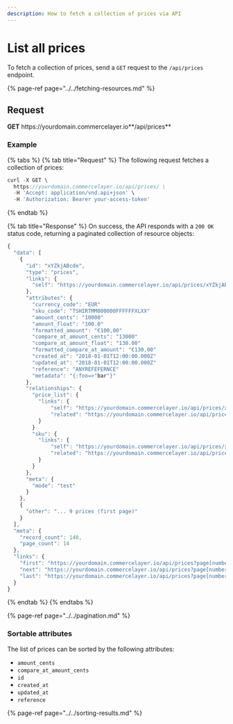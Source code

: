 ```yaml
---
description: How to fetch a collection of prices via API
---
```


# List all prices

To fetch a collection of prices, send a `GET` request to the `/api/prices` endpoint.

{% page-ref page="../../fetching-resources.md" %}

## Request

**GET** https://<i></i>yourdomain.commercelayer.io**/api/prices**

### **Example**

{% tabs %}
{% tab title="Request" %}
The following request fetches a collection of prices:

```javascript
curl -X GET \
  https://yourdomain.commercelayer.io/api/prices/ \
  -H 'Accept: application/vnd.api+json' \
  -H 'Authorization: Bearer your-access-token'
```
{% endtab %}

{% tab title="Response" %}
On success, the API responds with a `200 OK` status code, returning a paginated collection of resource objects:

```javascript
{
  "data": [
    {
      "id": "xYZkjABcde",
      "type": "prices",
      "links": {
        "self": "https://yourdomain.commercelayer.io/api/prices/xYZkjABcde"
      },
      "attributes": {
        "currency_code": "EUR"
        "sku_code": "TSHIRTMM000000FFFFFFXLXX"
        "amount_cents": "10000"
        "amount_float": "100.0"
        "formatted_amount": "€100,00"
        "compare_at_amount_cents": "13000"
        "compare_at_amount_float": "130.00"
        "formatted_compare_at_amount": "€130,00"
        "created_at": "2018-01-01T12:00:00.000Z"
        "updated_at": "2018-01-01T12:00:00.000Z"
        "reference": "ANYREFEFERNCE"
        "metadata": "{:foo=>"bar"}"
      },
      "relationships": {
        "price_list": {
          "links": {
              "self": "https://yourdomain.commercelayer.io/api/prices/xYZkjABcde/relationships/price_list",
              "related": "https://yourdomain.commercelayer.io/api/prices/xYZkjABcde/price_list"
          }
        }
        "sku": {
          "links": {
              "self": "https://yourdomain.commercelayer.io/api/prices/xYZkjABcde/relationships/sku",
              "related": "https://yourdomain.commercelayer.io/api/prices/xYZkjABcde/sku"
          }
        }
      },
      "meta": {
        "mode": "test"
      }
    },
    {
      "other": "... 9 prices (first page)"
    }
  ],
  "meta": {
    "record_count": 140,
    "page_count": 14
  },
  "links": {
    "first": "https://yourdomain.commercelayer.io/api/prices?page[number]=1&page[size]=10",
    "next": "https://yourdomain.commercelayer.io/api/prices?page[number]=2&page[size]=10",
    "last": "https://yourdomain.commercelayer.io/api/prices?page[number]=14&page[size]=10"
  }
}
```
{% endtab %}
{% endtabs %}

{% page-ref page="../../pagination.md" %}

### Sortable attributes

The list of prices can be sorted by the following attributes:

* `amount_cents`
* `compare_at_amount_cents`
* `id`
* `created_at`
* `updated_at`
* `reference`

{% page-ref page="../../sorting-results.md" %}
